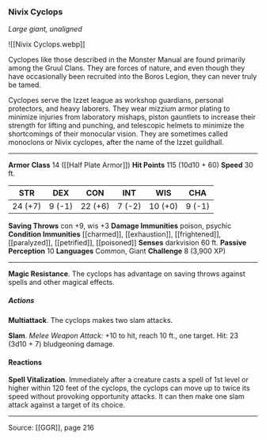 ### Nivix Cyclops
_Large giant, unaligned_

![[Nivix Cyclops.webp]]

Cyclopes like those described in the Monster Manual are found primarily among the Gruul Clans. They are forces of nature, and even though they have occasionally been recruited into the Boros Legion, they can never truly be tamed.

Cyclopes serve the Izzet league as workshop guardians, personal protectors, and heavy laborers. They wear mizzium armor plating to minimize injuries from laboratory mishaps, piston gauntlets to increase their strength for lifting and punching, and telescopic helmets to minimize the shortcomings of their monocular vision. They are sometimes called monoclons or Nivix cyclopes, after the name of the Izzet guildhall.






---

**Armor Class** 14 ([[Half Plate Armor]])
**Hit Points** 115 (10d10 + 60)
**Speed** 30 ft.

| STR     | DEX     | CON     | INT     | WIS     | CHA     |
|---------|---------|---------|---------|---------|---------|
| 24 (+7) | 9 (-1) | 22 (+6) | 7 (-2) | 10 (+0) | 9 (-1) |

**Saving Throws** con +9, wis +3
**Damage Immunities** poison, psychic
**Condition Immunities** [[charmed]], [[exhaustion]], [[frightened]], [[paralyzed]], [[petrified]], [[poisoned]]
**Senses** darkvision 60 ft.
**Passive Perception** 10
**Languages** Common, Giant
**Challenge** 8 (3,900 XP)

---

**Magic Resistance**. The cyclops has advantage on saving throws against spells and other magical effects.

##### Actions
**Multiattack**. The cyclops makes two slam attacks.

**Slam**. _Melee Weapon Attack:_ +10 to hit, reach 10 ft., one target. Hit: 23 (3d10 + 7) bludgeoning damage.

#### Reactions
**Spell Vitalization**. Immediately after a creature casts a spell of 1st level or higher within 120 feet of the cyclops, the cyclops can move up to twice its speed without provoking opportunity attacks. It can then make one slam attack against a target of its choice.


---

Source: [[GGR]], page 216
